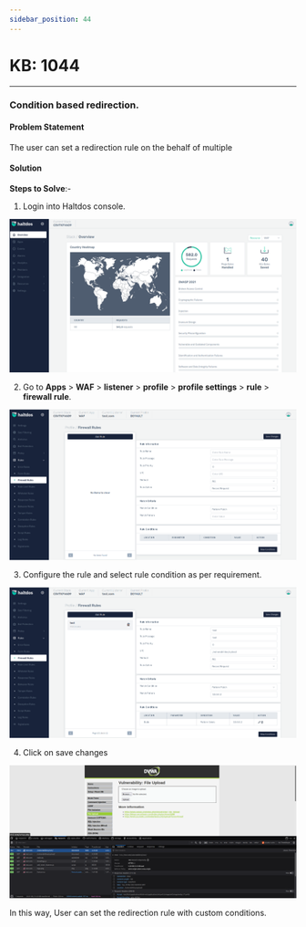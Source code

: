 ```yaml
---
sidebar_position: 44
---
```


# KB: 1044
-----------

### **Condition based redirection.**

#### **Problem Statement**

The user can set a redirection rule on the behalf of multiple 

#### **Solution**

**Steps to Solve**:-

1. Login into Haltdos console.

![kb-1044](/img/waf/v7/kb/overview_kb_1044_1.png)

2. Go to **Apps** > **WAF** > **listener** > **profile** > **profile settings** > **rule** > **firewall rule**.

![kb-1044](/img/waf/v7/kb/firewall_kb_1044_2.png)

3. Configure the rule and select rule condition as per requirement.

![kb-1044](/img/waf/v7/kb/firewall_kb_1044_3.png)

4. Click on save changes

![kb-1044](/img/waf/v6/kb/re3.png)

In this way, User can set the redirection rule with custom conditions.



